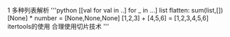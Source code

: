 1 多种列表解析
'''python
[[val for val in ..] for _ in ...]
list flatten: sum(list,[])
[None] * number = [None,None,None]
[1,2,3] + [4,5,6] = [1,2,3,4,5,6]
itertools的使用
合理使用切片技术
'''